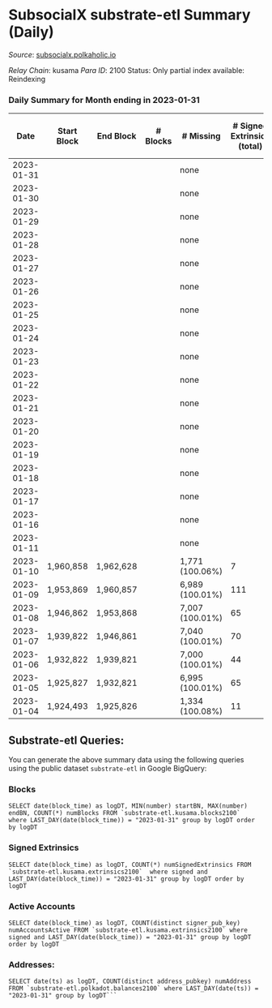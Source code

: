 # SubsocialX substrate-etl Summary (Daily)

_Source_: [subsocialx.polkaholic.io](https://subsocialx.polkaholic.io)

*Relay Chain*: kusama
*Para ID*: 2100
Status: Only partial index available: Reindexing


### Daily Summary for Month ending in 2023-01-31


| Date | Start Block | End Block | # Blocks | # Missing | # Signed Extrinsics (total) | # Active Accounts | # Addresses with Balances | # Events | # Transfers | # XCM Transfers In | # XCM Transfers Out |
| ---- | ----------- | --------- | -------- | --------- | --------------------------- | ----------------- | ------------------------- | -------- | ----------- | ------------------ | ------------------- |
| 2023-01-31 |  |  |  | none  |  |  | 34,238 |  |   |   |   |
| 2023-01-30 |  |  |  | none  |  |  | 34,235 |  |   |   |   |
| 2023-01-29 |  |  |  | none  |  |  | 34,231 |  |   |   |   |
| 2023-01-28 |  |  |  | none  |  |  | 34,227 |  |   |   |   |
| 2023-01-27 |  |  |  | none  |  |  | 34,225 |  |   |   |   |
| 2023-01-26 |  |  |  | none  |  |  | 34,221 |  |   |   |   |
| 2023-01-25 |  |  |  | none  |  |  | 34,210 |  |   |   |   |
| 2023-01-24 |  |  |  | none  |  |  | 34,209 |  |   |   |   |
| 2023-01-23 |  |  |  | none  |  |  | 34,204 |  |   |   |   |
| 2023-01-22 |  |  |  | none  |  |  | 34,201 |  |   |   |   |
| 2023-01-21 |  |  |  | none  |  |  | 34,200 |  |   |   |   |
| 2023-01-20 |  |  |  | none  |  |  | 34,197 |  |   |   |   |
| 2023-01-19 |  |  |  | none  |  |  | 34,195 |  |   |   |   |
| 2023-01-18 |  |  |  | none  |  |  | 34,193 |  |   |   |   |
| 2023-01-17 |  |  |  | none  |  |  | 34,192 |  |   |   |   |
| 2023-01-16 |  |  |  | none  |  |  | 34,191 |  |   |   |   |
| 2023-01-11 |  |  |  | none  |  |  | 34,187 |  |   |   |   |
| 2023-01-10 | 1,960,858 | 1,962,628 |  | 1,771 (100.06%) | 7 | 47 | 34,184 | 3,517 |   |   |   |
| 2023-01-09 | 1,953,869 | 1,960,857 |  | 6,989 (100.01%) | 111 | 80 | 34,184 | 14,337 |   |   |   |
| 2023-01-08 | 1,946,862 | 1,953,868 |  | 7,007 (100.01%) | 65 | 33 | 34,183 | 14,235 |   |   |   |
| 2023-01-07 | 1,939,822 | 1,946,861 |  | 7,040 (100.01%) | 70 | 54 | 34,182 | 14,281 |   |   |   |
| 2023-01-06 | 1,932,822 | 1,939,821 |  | 7,000 (100.01%) | 44 | 33 | 34,181 | 14,150 | 1  |   |   |
| 2023-01-05 | 1,925,827 | 1,932,821 |  | 6,995 (100.01%) | 65 | 38 | 34,180 | 14,172 |   |   |   |
| 2023-01-04 | 1,924,493 | 1,925,826 |  | 1,334 (100.08%) | 11 | 7 | 34,177 | 2,662 |   |   |   |

## Substrate-etl Queries:
You can generate the above summary data using the following queries using the public dataset `substrate-etl` in Google BigQuery:


### Blocks
```
SELECT date(block_time) as logDT, MIN(number) startBN, MAX(number) endBN, COUNT(*) numBlocks FROM `substrate-etl.kusama.blocks2100`  where LAST_DAY(date(block_time)) = "2023-01-31" group by logDT order by logDT
```


### Signed Extrinsics
```
SELECT date(block_time) as logDT, COUNT(*) numSignedExtrinsics FROM `substrate-etl.kusama.extrinsics2100`  where signed and LAST_DAY(date(block_time)) = "2023-01-31" group by logDT order by logDT
```


### Active Accounts
```
SELECT date(block_time) as logDT, COUNT(distinct signer_pub_key) numAccountsActive FROM `substrate-etl.kusama.extrinsics2100` where signed and LAST_DAY(date(block_time)) = "2023-01-31" group by logDT order by logDT
```


### Addresses:
```
SELECT date(ts) as logDT, COUNT(distinct address_pubkey) numAddress FROM `substrate-etl.polkadot.balances2100` where LAST_DAY(date(ts)) = "2023-01-31" group by logDT```

